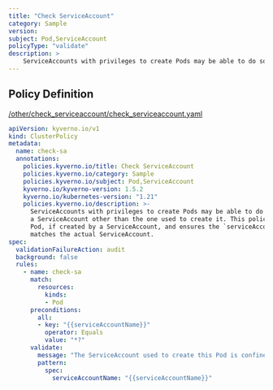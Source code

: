 ```yaml
---
title: "Check ServiceAccount"
category: Sample
version: 
subject: Pod,ServiceAccount
policyType: "validate"
description: >
    ServiceAccounts with privileges to create Pods may be able to do so and name a ServiceAccount other than the one used to create it. This policy checks the Pod, if created by a ServiceAccount, and ensures the `serviceAccountName` field matches the actual ServiceAccount.
---
```


## Policy Definition
<a href="https://github.com/kyverno/policies/raw/main//other/check_serviceaccount/check_serviceaccount.yaml" target="-blank">/other/check_serviceaccount/check_serviceaccount.yaml</a>

```yaml
apiVersion: kyverno.io/v1
kind: ClusterPolicy
metadata:
  name: check-sa
  annotations:
    policies.kyverno.io/title: Check ServiceAccount
    policies.kyverno.io/category: Sample
    policies.kyverno.io/subject: Pod,ServiceAccount
    kyverno.io/kyverno-version: 1.5.2
    kyverno.io/kubernetes-version: "1.21"
    policies.kyverno.io/description: >-
      ServiceAccounts with privileges to create Pods may be able to do so and name
      a ServiceAccount other than the one used to create it. This policy checks the
      Pod, if created by a ServiceAccount, and ensures the `serviceAccountName` field
      matches the actual ServiceAccount.
spec:
  validationFailureAction: audit
  background: false
  rules:
    - name: check-sa
      match:
        resources:
          kinds:
          - Pod
      preconditions:
        all:
        - key: "{{serviceAccountName}}"
          operator: Equals
          value: "*?"
      validate:
        message: "The ServiceAccount used to create this Pod is confined to using the same account when running the Pod."
        pattern:
          spec:
            serviceAccountName: "{{serviceAccountName}}"

```
